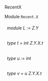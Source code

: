 RecentX

 Module  `` Recent.X `` 
<a id="module-L"></a>
###### &nbsp; module L := Z.Y



<a id="type-t"></a>
###### &nbsp; type t = int Z.Y.X.t



<a id="type-u"></a>
###### &nbsp; type u := int



<a id="type-v"></a>
###### &nbsp; type v = u Z.Y.X.t


